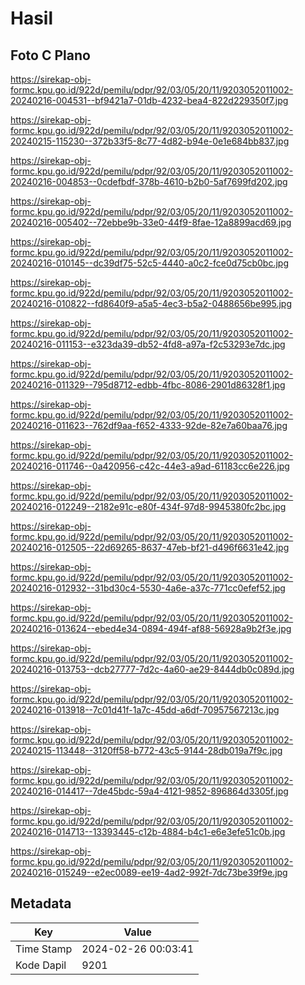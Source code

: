 # Hasil

## Foto C Plano

https://sirekap-obj-formc.kpu.go.id/922d/pemilu/pdpr/92/03/05/20/11/9203052011002-20240216-004531--bf9421a7-01db-4232-bea4-822d229350f7.jpg

https://sirekap-obj-formc.kpu.go.id/922d/pemilu/pdpr/92/03/05/20/11/9203052011002-20240215-115230--372b33f5-8c77-4d82-b94e-0e1e684bb837.jpg

https://sirekap-obj-formc.kpu.go.id/922d/pemilu/pdpr/92/03/05/20/11/9203052011002-20240216-004853--0cdefbdf-378b-4610-b2b0-5af7699fd202.jpg

https://sirekap-obj-formc.kpu.go.id/922d/pemilu/pdpr/92/03/05/20/11/9203052011002-20240216-005402--72ebbe9b-33e0-44f9-8fae-12a8899acd69.jpg

https://sirekap-obj-formc.kpu.go.id/922d/pemilu/pdpr/92/03/05/20/11/9203052011002-20240216-010145--dc39df75-52c5-4440-a0c2-fce0d75cb0bc.jpg

https://sirekap-obj-formc.kpu.go.id/922d/pemilu/pdpr/92/03/05/20/11/9203052011002-20240216-010822--fd8640f9-a5a5-4ec3-b5a2-0488656be995.jpg

https://sirekap-obj-formc.kpu.go.id/922d/pemilu/pdpr/92/03/05/20/11/9203052011002-20240216-011153--e323da39-db52-4fd8-a97a-f2c53293e7dc.jpg

https://sirekap-obj-formc.kpu.go.id/922d/pemilu/pdpr/92/03/05/20/11/9203052011002-20240216-011329--795d8712-edbb-4fbc-8086-2901d86328f1.jpg

https://sirekap-obj-formc.kpu.go.id/922d/pemilu/pdpr/92/03/05/20/11/9203052011002-20240216-011623--762df9aa-f652-4333-92de-82e7a60baa76.jpg

https://sirekap-obj-formc.kpu.go.id/922d/pemilu/pdpr/92/03/05/20/11/9203052011002-20240216-011746--0a420956-c42c-44e3-a9ad-61183cc6e226.jpg

https://sirekap-obj-formc.kpu.go.id/922d/pemilu/pdpr/92/03/05/20/11/9203052011002-20240216-012249--2182e91c-e80f-434f-97d8-9945380fc2bc.jpg

https://sirekap-obj-formc.kpu.go.id/922d/pemilu/pdpr/92/03/05/20/11/9203052011002-20240216-012505--22d69265-8637-47eb-bf21-d496f6631e42.jpg

https://sirekap-obj-formc.kpu.go.id/922d/pemilu/pdpr/92/03/05/20/11/9203052011002-20240216-012932--31bd30c4-5530-4a6e-a37c-771cc0efef52.jpg

https://sirekap-obj-formc.kpu.go.id/922d/pemilu/pdpr/92/03/05/20/11/9203052011002-20240216-013624--ebed4e34-0894-494f-af88-56928a9b2f3e.jpg

https://sirekap-obj-formc.kpu.go.id/922d/pemilu/pdpr/92/03/05/20/11/9203052011002-20240216-013753--dcb27777-7d2c-4a60-ae29-8444db0c089d.jpg

https://sirekap-obj-formc.kpu.go.id/922d/pemilu/pdpr/92/03/05/20/11/9203052011002-20240216-013918--7c01d41f-1a7c-45dd-a6df-70957567213c.jpg

https://sirekap-obj-formc.kpu.go.id/922d/pemilu/pdpr/92/03/05/20/11/9203052011002-20240215-113448--3120ff58-b772-43c5-9144-28db019a7f9c.jpg

https://sirekap-obj-formc.kpu.go.id/922d/pemilu/pdpr/92/03/05/20/11/9203052011002-20240216-014417--7de45bdc-59a4-4121-9852-896864d3305f.jpg

https://sirekap-obj-formc.kpu.go.id/922d/pemilu/pdpr/92/03/05/20/11/9203052011002-20240216-014713--13393445-c12b-4884-b4c1-e6e3efe51c0b.jpg

https://sirekap-obj-formc.kpu.go.id/922d/pemilu/pdpr/92/03/05/20/11/9203052011002-20240216-015249--e2ec0089-ee19-4ad2-992f-7dc73be39f9e.jpg


## Metadata

| Key        | Value               |
| ---------- | ------------------- |
| Time Stamp | 2024-02-26 00:03:41 |
| Kode Dapil | 9201                |



